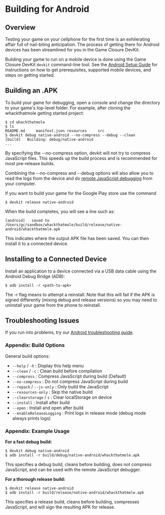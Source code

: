 # Building for Android

## Overview

Testing your game on your cellphone for the first time is an exhilerating
affair full of nail-biting anticipation. The process of getting there for
Android devices has been streamlined for you in the Game Closure DevKit.

Building your game to run on a mobile device is done using the Game Closure
DevKit `devkit` command-line tool.  See the [Android Setup
Guide](./android-setup.html) for instructions on how to get prerequisites,
supported mobile devices, and steps on getting started.

## Building an .APK

To build your game for debugging, open a console and change the
directory to your game's top-level folder. For example, after cloning
the whackthatmole getting started project:

~~~
$ cd whackthatmole
$ ls
README.md     manifest.json resources     src
$ devkit debug native-android --no-compress --debug --clean
[build]   Building: debug/native-android
...
~~~

By specifying the --no-compress option, devkit will not try to compress
JavaScript files.  This speeds up the build process and is recommended for most
pre-release builds.

Combining the --no-compress and --debug options will also allow you to read the
logs from the device and do
[remote JavaScript debugging](./android-remote-debug.html) from your computer.


If you want to build your game for the Google Play store use the command

~~~
$ devkit release native-android
~~~

When the build completes, you will see a line such as:

~~~
[android]   saved to /Users/gc/sandbox/whackthatmole/build/release/native-android/whackthatmole.apk
~~~

This indicates where the output APK file has been saved.  You can then install
it to a connected device.

## Installing to a Connected Device

Install an application to a device connected via a USB data cable using the
Android Debug Bridge (ADB):

`$ adb install -r <path-to-apk>`

The -r flag means to attempt a reinstall.  Note that this will fail if the APK
is signed differently (mixing debug and release versions) so you may need to
uninstall your game from the phone to reinstall.

## Troubleshooting Issues

If you run into problems, try our
[Android troubleshooting guide](./android-troubleshooting.html).

### Appendix: Build Options

General build options:

+ `--help` / `-h` : Display this help menu
+ `--clean` / `-c` : Clean build before compilation
+ `--compress` : Compress JavaScript during build (Default)
+ `--no-compress` : Do not compress JavaScript during build
+ `--repack` / `--js-only` : Only build the JavaScript
+ `--resources-only` : Skip the native build
+ `--clearstorage` / `s` : Clear localStorage on device
+ `--install` : Install after build
+ `--open` : Install and open after build
+ `--enableReleaseLogging` : Print logs in release mode (debug mode always prints logs)

### Appendix: Example Usage

**For a fast debug build:**

~~~
$ devkit debug native-android
$ adb install -r build/debug/native-android/whackthatmole.apk
~~~

This specifies a debug build, cleans before building, does not compress JavaScript, and can be used with the remote JavaScript debugger.

**For a thorough release build:**

~~~
$ devkit release native-android
$ adb install -r build/release/native-android/whackthatmole.apk
~~~

This specifies a release build, cleans before building, compresses JavaScript, and will sign the resulting APK for release.
